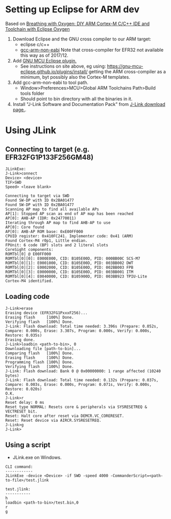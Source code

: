 # Setting up Eclipse for ARM dev
Based on [Breathing with Oxygen: DIY ARM Cortex-M C/C++ IDE and Toolchain with Eclipse Oxygen](https://mcuoneclipse.com/2017/07/30/breathing-with-oxygen-diy-arm-cortex-m-cc-ide-and-toolchain-with-eclipse-oxygen/)

1. Download Eclipse and the GNU cross compiler to our ARM target:
    - eclipse c/c++
    - [gcc-arm-non-eabi](https://developer.arm.com/open-source/gnu-toolchain/gnu-rm/downloads)
        Note that cross-compiler for EFR32 not available this way
        as of 2017/12.
2. Add [GNU MCU Eclipse plugin.](https://gnu-mcu-eclipse.github.io/)
    - See instructions on site above, eg using:
      https://gnu-mcu-eclipse.github.io/plugins/install/
      getting the ARM cross-compiler as a minimum,
      byt possibly also the Cortex-M templates.
3. Add gcc-arm-non-eabi to tool path.
    - Window>Preferences>MCU>Global ARM Toolchains Path>Build tools folder
    - Should point to bin directory with all the binaries in it.
4. Install "J-Link Software and Documentation Pack" from [J-Link download page.](https://www.segger.com/downloads/jlink/).


# Using JLink
## Connecting to target (e.g. EFR32FG1P133F256GM48)
```
JLinkExe:
J-Link>connect
Device> <device>
TIF>SWD
Speed> <leave blank>

Connecting to target via SWD
Found SW-DP with ID 0x2BA01477
Found SW-DP with ID 0x2BA01477
Scanning AP map to find all available APs
AP[1]: Stopped AP scan as end of AP map has been reached
AP[0]: AHB-AP (IDR: 0x24770011)
Iterating through AP map to find AHB-AP to use
AP[0]: Core found
AP[0]: AHB-AP ROM base: 0xE00FF000
CPUID register: 0x410FC241. Implementer code: 0x41 (ARM)
Found Cortex-M4 r0p1, Little endian.
FPUnit: 6 code (BP) slots and 2 literal slots
CoreSight components:
ROMTbl[0] @ E00FF000
ROMTbl[0][0]: E000E000, CID: B105E00D, PID: 000BB00C SCS-M7
ROMTbl[0][1]: E0001000, CID: B105E00D, PID: 003BB002 DWT
ROMTbl[0][2]: E0002000, CID: B105E00D, PID: 002BB003 FPB
ROMTbl[0][3]: E0000000, CID: B105E00D, PID: 003BB001 ITM
ROMTbl[0][4]: E0040000, CID: B105900D, PID: 003BB923 TPIU-Lite
Cortex-M4 identified.
```

## Loading code
```
J-Link>erase
Erasing device (EFR32FG1PxxxF256)...
Erasing flash     [100%] Done.
Verifying flash   [100%] Done.
J-Link: Flash download: Total time needed: 3.396s (Prepare: 0.052s, Compare: 0.000s, Erase: 3.307s, Program: 0.000s, Verify: 0.000s, Restore: 0.035s)
Erasing done.
J-Link>loadbin <path-to-bin>, 0
Downloading file [path-to-bin]...
Comparing flash   [100%] Done.
Erasing flash     [100%] Done.
Programming flash [100%] Done.
Verifying flash   [100%] Done.
J-Link: Flash download: Bank 0 @ 0x00000000: 1 range affected (10240 bytes)
J-Link: Flash download: Total time needed: 0.132s (Prepare: 0.037s, Compare: 0.003s, Erase: 0.000s, Program: 0.071s, Verify: 0.000s, Restore: 0.020s)
O.K.
J-Link>r
Reset delay: 0 ms
Reset type NORMAL: Resets core & peripherals via SYSRESETREQ & VECTRESET bit.
Reset: Halt core after reset via DEMCR.VC_CORERESET.
Reset: Reset device via AIRCR.SYSRESETREQ.
J-Link>g
J-Link>
```

## Using a script
- JLink.exe on Windows.
```
CLI command:
------------
JLinkExe -device <Device> -if SWD -speed 4000 -CommanderScript=<path-to-file>/test.jlink

test.jlink:
-----------
h
loadbin <path-to-bin>/test.bin,0
r
g
```




